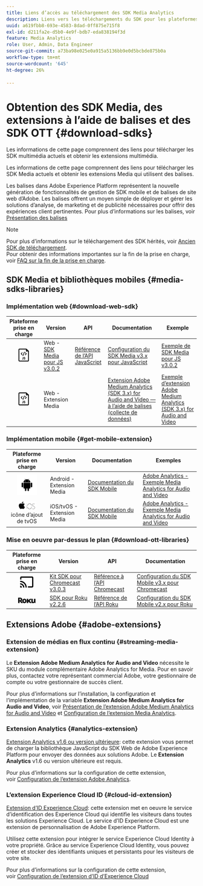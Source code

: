 ```yaml
---
title: Liens d’accès au téléchargement des SDK Media Analytics
description: Liens vers les téléchargements du SDK pour les plateformes disponibles, dont Android, iOS, JavaScript, Chromecast et Roku.
uuid: a619fbb8-693e-4583-8dad-0ff875e715f8
exl-id: d211fa2e-d5b0-4e9f-bdb7-eda838194f3d
feature: Media Analytics
role: User, Admin, Data Engineer
source-git-commit: a73ba98e025e0a915a5136bb9e0d5bcbde875b0a
workflow-type: tm+mt
source-wordcount: '645'
ht-degree: 26%

---
```


# Obtention des SDK Media, des extensions à l’aide de balises et des SDK OTT {#download-sdks}

Les informations de cette page comprennent des liens pour télécharger les SDK multimédia actuels et obtenir les extensions multimédia.

Les informations de cette page comprennent des liens pour télécharger les SDK Media actuels et obtenir les extensions Media qui utilisent des balises.

Les balises dans Adobe Experience Platform représentent la nouvelle génération de fonctionnalités de gestion de SDK mobile et de balises de site web d’Adobe. Les balises offrent un moyen simple de déployer et gérer les solutions d’analyse, de marketing et de publicité nécessaires pour offrir des expériences client pertinentes. Pour plus d’informations sur les balises, voir [Présentation des balises](https://experienceleague.adobe.com/docs/platform-learn/data-collection/overview.html?lang=fr)


>[!NOTE]
>
>Pour plus d’informations sur le téléchargement des SDK hérités, voir [Ancien SDK de téléchargement](/help/legacy/legacy-download-sdks.md).<br>
>Pour obtenir des informations importantes sur la fin de la prise en charge, voir [FAQ sur la fin de la prise en charge](/help/additional-resources/end-of-support-faqs.md).

## SDK Media et bibliothèques mobiles {#media-sdks-libraries}

### Implémentation web {#download-web-sdk}

| Plateforme prise en charge | Version  |  API   |  Documentation  |  Exemple  |
|:---:|---|---|---|---|
| ![Icône JavaScript](assets/javascript-icon.png) | Web - [SDK Media pour JS v3.0.2](https://github.com/Adobe-Marketing-Cloud/media-sdks/releases/tag/js-v3.0.2) | [Référence de l’API JavaScript](https://adobe-marketing-cloud.github.io/media-sdks/reference/javascript_3x/index.html) | [Configuration du SDK Media v3.x pour JavaScript](/help/implementation/media-sdk/setup/web-implementation.md) | [Exemple de SDK Media pour JS v3.0.2](https://github.com/Adobe-Marketing-Cloud/media-sdks/tree/master/sdks/js/3.x) |
| ![Icône JavaScript](assets/javascript-icon.png) | Web - Extension Media |  | [Extension Adobe Medium Analytics (SDK 3.x) for Audio and Video — à l’aide de balises (collecte de données)](https://experienceleague.adobe.com/docs/experience-platform/tags/extensions/adobe/media-analytics-3x/overview.html?lang=en) | [Exemple d’extension Adobe Medium Analytics (SDK 3.x) for Audio and Video](https://github.com/Adobe-Marketing-Cloud/media-sdks/tree/master/samples/launch/js/3.x) |

### Implémentation mobile {#get-mobile-extension}

| Plateforme prise en charge | Version  |  Documentation   |  Exemples  |
|:---:|---|---|---|
| ![Icône Android](assets/android-icon.png) | Android - Extension Media | [Documentation du SDK Mobile](https://developer.adobe.com/client-sdks/documentation/) | [Adobe Analytics - Exemple Media Analytics for Audio and Video](https://github.com/Adobe-Marketing-Cloud/media-sdks/tree/master/samples/launch/mobile/android) |
| ![Icône Apple iOS](assets/ios-icon.png)<br>icône d’ajout de tvOS | iOS/tvOS - Extension Media | [Documentation du SDK Mobile](https://developer.adobe.com/client-sdks/documentation/) | [Adobe Analytics - Exemple Media Analytics for Audio and Video](https://github.com/adobe/aepsdk-media-ios/tree/main/TestApp) |

### Mise en oeuvre par-dessus le plan {#download-ott-libraries}

| Plateforme prise en charge | Version  |  API   |  Documentation  |
|:---:|---|---|---|
| ![Icône Chromecast](assets/chromecast-icon.png) | [Kit SDK pour Chromecast v3.0.3](https://github.com/Adobe-Marketing-Cloud/media-sdks/releases/tag/chromecast-v3.0.3) | [Référence à l’API Chromecast](https://adobe-marketing-cloud.github.io/media-sdks/reference/chromecast/) | [Configuration du SDK Mobile v3.x pour Chromecast](/help/implementation/media-sdk/setup/set-up-chromecast.md) |
| ![Icône Roku](assets/roku-icon.png) | [SDK pour Roku v2.2.6](https://github.com/Adobe-Marketing-Cloud/media-sdks/releases/tag/roku-v2.2.6) | [Référence de l’API Roku](/help/implementation/media-sdk/setup/set-up-roku.md) | [Configuration du SDK Mobile v2.x pour Roku](/help/implementation/media-sdk/setup/set-up-roku.md) |

## Extensions Adobe {#adobe-extensions}

### Extension de médias en flux continu {#streaming-media-extension}

Le **Extension Adobe Medium Analytics for Audio and Video** nécessite le SKU du module complémentaire Adobe Analytics for Media. Pour en savoir plus, contactez votre représentant commercial Adobe, votre gestionnaire de compte ou votre gestionnaire de succès client.

Pour plus d’informations sur l’installation, la configuration et l’implémentation de la variable **Extension Adobe Medium Analytics for Audio and Video**, voir [Présentation de l’extension Adobe Medium Analytics for Audio and Video](https://experienceleague.adobe.com/docs/experience-platform/tags/extensions/adobe/media-analytics/overview.html?lang=en) et [Configuration de l’extension Media Analytics](https://aep-sdks.gitbook.io/docs/using-mobile-extensions/adobe-media-analytics#configure-the-media-analytics-extension).

### Extension Analytics {#analytics-extension}

[Extension Analytics v1.6 ou version ultérieure](https://experienceleague.adobe.com/docs/experience-platform/tags/extensions/adobe/analytics/overview.html?lang=en): cette extension vous permet de charger la bibliothèque JavaScript du SDK Web de Adobe Experience Platform pour envoyer des données aux solutions Adobe. Le **Extension Analytics** v1.6 ou version ultérieure est requis.

Pour plus d’informations sur la configuration de cette extension, voir [Configuration de l’extension Adobe Analytics](https://experienceleague.adobe.com/docs/experience-platform/tags/extensions/adobe/analytics/overview.html?lang=en).

### L’extension Experience Cloud ID {#cloud-id-extension}

[Extension d’ID Experience Cloud](https://experienceleague.adobe.com/docs/experience-platform/tags/extensions/adobe/id-service/overview.html?lang=en): cette extension met en oeuvre le service d’identification des Experience Cloud qui identifie les visiteurs dans toutes les solutions Experience Cloud. Le service d’ID Experience Cloud est une extension de personnalisation de Adobe Experience Platform.

Utilisez cette extension pour intégrer le service Experience Cloud Identity à votre propriété. Grâce au service Experience Cloud Identity, vous pouvez créer et stocker des identifiants uniques et persistants pour les visiteurs de votre site.

Pour plus d’informations sur la configuration de cette extension, voir [Configuration de l’extension d’ID d’Experience Cloud](https://experienceleague.adobe.com/docs/experience-platform/tags/extensions/adobe/id-service/overview.html?lang=en)
